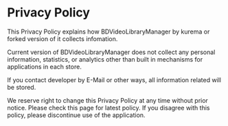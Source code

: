 # Privacy Policy
This Privacy Policy explains how BDVideoLibraryManager by kurema or forked version of it collects infomation.

Current version of BDVideoLibraryManager does not collect any personal information, statistics, or analytics other than built in mechanisms for applications in each store.

If you contact developer by E-Mail or other ways, all information related will be stored.

We reserve right to change this Privacy Policy at any time without prior notice. Please check this page for latest policy. If you disagree with this policy, please discontinue use of the application.
